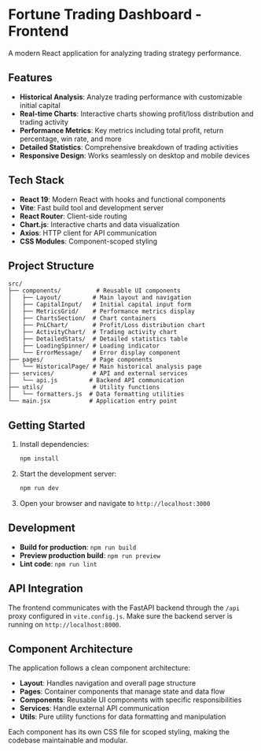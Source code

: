 # Fortune Trading Dashboard - Frontend

A modern React application for analyzing trading strategy performance.

## Features

- **Historical Analysis**: Analyze trading performance with customizable initial capital
- **Real-time Charts**: Interactive charts showing profit/loss distribution and trading activity
- **Performance Metrics**: Key metrics including total profit, return percentage, win rate, and more
- **Detailed Statistics**: Comprehensive breakdown of trading activities
- **Responsive Design**: Works seamlessly on desktop and mobile devices

## Tech Stack

- **React 19**: Modern React with hooks and functional components
- **Vite**: Fast build tool and development server
- **React Router**: Client-side routing
- **Chart.js**: Interactive charts and data visualization
- **Axios**: HTTP client for API communication
- **CSS Modules**: Component-scoped styling

## Project Structure

```
src/
├── components/          # Reusable UI components
│   ├── Layout/         # Main layout and navigation
│   ├── CapitalInput/   # Initial capital input form
│   ├── MetricsGrid/    # Performance metrics display
│   ├── ChartsSection/  # Chart containers
│   ├── PnLChart/       # Profit/Loss distribution chart
│   ├── ActivityChart/  # Trading activity chart
│   ├── DetailedStats/  # Detailed statistics table
│   ├── LoadingSpinner/ # Loading indicator
│   └── ErrorMessage/   # Error display component
├── pages/              # Page components
│   └── HistoricalPage/ # Main historical analysis page
├── services/           # API and external services
│   └── api.js         # Backend API communication
├── utils/              # Utility functions
│   └── formatters.js  # Data formatting utilities
└── main.jsx           # Application entry point
```

## Getting Started

1. Install dependencies:
   ```bash
   npm install
   ```

2. Start the development server:
   ```bash
   npm run dev
   ```

3. Open your browser and navigate to `http://localhost:3000`

## Development

- **Build for production**: `npm run build`
- **Preview production build**: `npm run preview`
- **Lint code**: `npm run lint`

## API Integration

The frontend communicates with the FastAPI backend through the `/api` proxy configured in `vite.config.js`. Make sure the backend server is running on `http://localhost:8000`.

## Component Architecture

The application follows a clean component architecture:

- **Layout**: Handles navigation and overall page structure
- **Pages**: Container components that manage state and data flow
- **Components**: Reusable UI components with specific responsibilities
- **Services**: Handle external API communication
- **Utils**: Pure utility functions for data formatting and manipulation

Each component has its own CSS file for scoped styling, making the codebase maintainable and modular.
